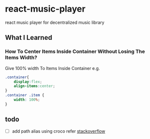 # react-music-player
react music player for decentralized music library

## What I Learned

### How To Center Items Inside Container Without Losing The Items Width?

Give 100% width To Items Inside Container
e.g.
```css
.container{
    display:flex;
    align-items:center;
}
.container .item {
    width: 100%;
}
```
## todo

- [ ] add path alias using croco refer [stackoverflow](https://stackoverflow.com/questions/63067555/how-to-make-an-import-shortcut-alias-in-create-react-app) 
